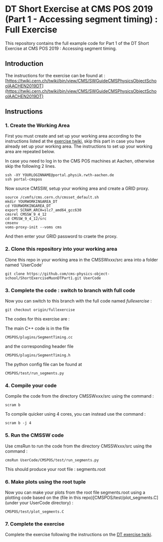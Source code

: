 # DT Short Exercise at CMS POS 2019 (Part 1 - Accessing segment timing) : Full Exercise 

This repository contains the full example code for Part 1 of the DT Short Exercise at CMS POS 2019 : Accessing segment timing.

## Introduction

The instructions for the exercise can be found at :
[https://twiki.cern.ch/twiki/bin/view/CMS/SWGuideCMSPhysicsObjectSchoolAACHEN2019DT](https://twiki.cern.ch/twiki/bin/view/CMS/SWGuideCMSPhysicsObjectSchoolAACHEN2019DT)

## Instructions

### 1. Create the Working Area

First you must create and set up your working area according to the instructions listed at the [exercise twiki](https://twiki.cern.ch/twiki/bin/view/CMS/SWGuideCMSPhysicsObjectSchoolAACHEN2019DT#Creating_the_Working_Area), skip this part in case you have already set up your working area. The instructions to set up your working area are repeated below.

In case you need to log in to the CMS POS machines at Aachen, otherwise skip the following 2 lines.
```
ssh -XY YOURLOGINNAME@portal.physik.rwth-aachen.de
ssh portal-cmspos
```

Now source CMSSW, setup your working area and create a GRID proxy.

```
source /cvmfs/cms.cern.ch/cmsset_default.sh
mkdir YOURWORKINGAREA_DT
cd YOURWORKINGAREA_DT
export SCRAM_ARCH=slc7_amd64_gcc630
cmsrel CMSSW_9_4_12
cd CMSSW_9_4_12/src
cmsenv
voms-proxy-init --voms cms
```
And then enter your GRID password to craete the proxy.

### 2. Clone this repository into your working area

Clone this repo in your working area in the CMSSWxxx/src area into a folder named 'UserCode'

```
git clone https://github.com/cms-physics-object-school/ShortExerciseMuonDTPart1.git UserCode
```

### 3. Complete the code : switch to branch with full code

Now you can switch to this branch with the full code named *fullexercise* :  

```
git checkout origin/fullexercise
```

The codes for this exercise are : 

The main C++ code is in the file  

```
CMSPOS/plugins/SegmentTiming.cc
```
and the corresponding header file

```
CMSPOS/plugins/SegmentTiming.h
```

The python config file can be found at

```
CMSPOS/test/run_segments.py
```

### 4. Compile your code

Compile the code from the directory CMSSWxxx/src using the command :

```
scram b
```

To compile quicker using 4 cores, you can instead use the command : 

```
scram b -j 4
```

### 5. Run the CMSSW code

Use cmsRun to run the code from the directory CMSSWxxx/src using the command :

```
cmsRun UserCode/CMSPOS/test/run_segments.py
```

This should produce your root file : segments.root

### 6. Make plots using the root tuple

Now you can make your plots from the root file segments.root using a plotting code based on the (file in this repo)[CMSPOS/test/plot_segments.C] (under your UserCode directory) :

```
CMSPOS/test/plot_segments.C
``` 

### 7. Complete the exercise

Complete the exercise following the instructions on the [DT exercise twiki](https://twiki.cern.ch/twiki/bin/view/CMS/SWGuideCMSPhysicsObjectSchoolAACHEN2019DT).


